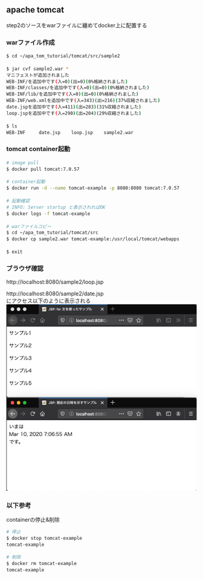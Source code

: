 ## apache tomcat
step2のソースをwarファイルに纏めてdocker上に配置する

### warファイル作成
```bash
$ cd ~/apa_tom_tutorial/tomcat/src/sample2

$ jar cvf sample2.war *
マニフェストが追加されました
WEB-INF/を追加中です(入=0)(出=0)(0%格納されました)
WEB-INF/classes/を追加中です(入=0)(出=0)(0%格納されました)
WEB-INF/lib/を追加中です(入=0)(出=0)(0%格納されました)
WEB-INF/web.xmlを追加中です(入=343)(出=216)(37%収縮されました)
date.jspを追加中です(入=411)(出=283)(31%収縮されました)
loop.jspを追加中です(入=290)(出=204)(29%収縮されました)

$ ls
WEB-INF     date.jsp    loop.jsp    sample2.war
```

### tomcat container起動
```bash
# image pull
$ docker pull tomcat:7.0.57

# container起動
$ docker run -d --name tomcat-example -p 8080:8080 tomcat:7.0.57

# 起動確認
# INFO: Server startup と表示されればOK
$ docker logs -f tomcat-example

# warファイルコピー
$ cd ~/apa_tom_tutorial/tomcat/src
$ docker cp sample2.war tomcat-example:/usr/local/tomcat/webapps

$ exit
```

### ブラウザ確認
http://localhost:8080/sample2/loop.jsp   

http://localhost:8080/sample2/date.jsp   
にアクセス以下のように表示される
![](../image/tomcat2.png)

### 以下参考
containerの停止&削除
```bash
# 停止
$ docker stop tomcat-example
tomcat-example

# 削除
$ docker rm tomcat-example
tomcat-example
```
